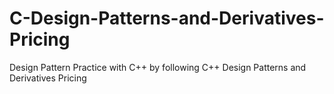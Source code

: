 # C-Design-Patterns-and-Derivatives-Pricing

Design Pattern Practice with C++ by following C++ Design Patterns and Derivatives Pricing
